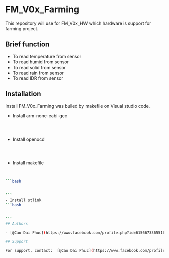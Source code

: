 
# FM_V0x_Farming

This repository will use for FM_V0x_HW which hardware is support for farming project.

## Brief function

- To read temperature from sensor
- To read humid from sensor
- To read solid from sensor
- To read rain from sensor
- To read IDR from sensor

## Installation

Install FM_V0x_Farming was builed by makefile on Visual studio code.

- Install arm-none-eabi-gcc
```bash
  
  
```
- Install openocd

```bash
  
  
```
- Install makefile
``````bash
  
  
```bash
  
  
```
- Install stlink
```bash
  
  
```
## Authors

- [@Cao Dai Phuc](https://www.facebook.com/profile.php?id=61566733655167)

## Support

For support, contact:  [@Cao Dai Phuc](https://www.facebook.com/profile.php?id=61566733655167)

